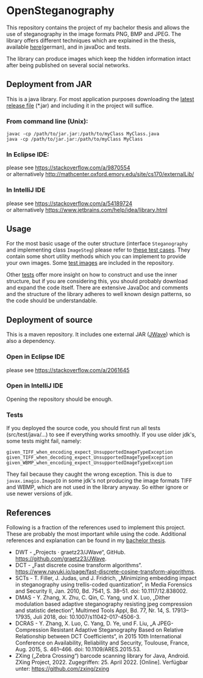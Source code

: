 # OpenSteganography
This repository contains the project of my bachelor thesis and allows the use of steganography in the image
formats PNG, BMP and JPEG. The library offers different techniques which are explained in the thesis,
available [here](someDayAWorkingLink)(german), and in javaDoc and tests.

The library can produce images which keep the hidden information intact after being published
on several social networks.

## Deployment from JAR
This is a java library. For most application purposes downloading the [latest release file](https://github.com/Katatunga/OpenSteganography/releases/tag/v1.0.0-beta) (*.jar) and including it in the project will suffice.

### From command line (Unix):
```
javac -cp /path/to/jar.jar:/path/to/myClass MyClass.java  
java -cp /path/to/jar.jar:/path/to/myClass MyClass  
```

### In Eclipse IDE:
please see https://stackoverflow.com/a/9870554  
or alternatively http://mathcenter.oxford.emory.edu/site/cs170/externalLib/

### In IntelliJ IDE
please see https://stackoverflow.com/a/54189724  
or alternatively https://www.jetbrains.com/help/idea/library.html

## Usage
For the most basic usage of the outer structure (interface `Steganography` and implementing class `ImageSteg`)
please refer to
[these test cases](https://github.com/Katatunga/OpenSteganography/blob/main/src/test/java/steganography/image/outerStructure/TestBasicUsage.java).
They contain some short utility methods which you can implement to provide your own images. Some
[test images](https://github.com/Katatunga/OpenSteganography/tree/main/src/test/resources/steganography/image) 
are included in the repository.

Other [tests](https://github.com/Katatunga/OpenSteganography/tree/main/src/test/java/steganography/image/innerStructure/integrations) 
offer more insight on how to construct and use the inner structure, but if you are considering this,
you should probably download and expand the code itself. There are extensive JavaDoc and comments and the
structure of the library adheres to well known design patterns, so the code should be understandable.

## Deployment of source
This is a maven repository. It includes one external JAR ([JWave](https://github.com/graetz23/JWave)) which is 
also a dependency.

### Open in Eclipse IDE
please see https://stackoverflow.com/a/2061645

### Open in IntelliJ IDE
Opening the repository should be enough.

### Tests
If you deployed the source code, you should first run all tests (src/test/java/...) to see if everything works smoothly.
If you use older jdk's, some tests might fail, namely:

`given_TIFF_when_encoding_expect_UnsupportedImageTypeException`  
`given_TIFF_when_decoding_expect_UnsupportedImageTypeException`  
`given_WBMP_when_encoding_expect_UnsupportedImageTypeException`  

They fail because they caught the wrong exception. This is due to `javax.imagio.ImageIO` in some jdk's not producing the
image formats TIFF and WBMP, which are not used in the library anyway. So either ignore or use newer versions of jdk.

## References
Following is a fraction of the references used to implement this project. These are probably the most important
while using the code. Additional references and explanation can be found in my [bachelor thesis](AworkingLinkSomeday).

* DWT - „Projects · graetz23/JWave“, GitHub. https://github.com/graetz23/JWave.
* DCT - „Fast discrete cosine transform algorithms“. https://www.nayuki.io/page/fast-discrete-cosine-transform-algorithms.
* SCTs - T. Filler, J. Judas, und J. Fridrich, „Minimizing embedding impact in steganography using trellis-coded quantization“, in Media Forensics and Security II, Jan. 2010, Bd. 7541, S. 38–51. doi: 10.1117/12.838002.
* DMAS - Y. Zhang, X. Zhu, C. Qin, C. Yang, und X. Luo, „Dither modulation based adaptive steganography resisting jpeg compression and statistic detection“, Multimed Tools Appl, Bd. 77, Nr. 14, S. 17913–17935, Juli 2018, doi: 10.1007/s11042-017-4506-3.
* DCRAS - Y. Zhang, X. Luo, C. Yang, D. Ye, und F. Liu, „A JPEG-Compression Resistant Adaptive Steganography Based on Relative Relationship between DCT Coefficients“, in 2015 10th International Conference on Availability, Reliability and Security, Toulouse, France, Aug. 2015, S. 461–466. doi: 10.1109/ARES.2015.53.
* ZXing („Zebra Crossing“) barcode scanning library for Java, Android. ZXing Project, 2022. Zugegriffen: 25. April 2022. [Online]. Verfügbar unter: https://github.com/zxing/zxing




